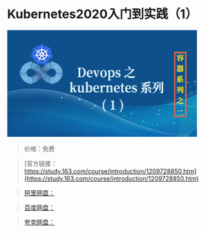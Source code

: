 # Kubernetes2020入门到实践（1）

![img](../../../assets/study163/free/eea60f59fb6d4bf0a5cccd8defccfb13.png)

> 价格：免费

> [官方链接：https://study.163.com/course/introduction/1209728850.htm](https://study.163.com/course/introduction/1209728850.htm)

> [阿里网盘：]()

> [百度网盘：]()

> [夸克网盘：]()
